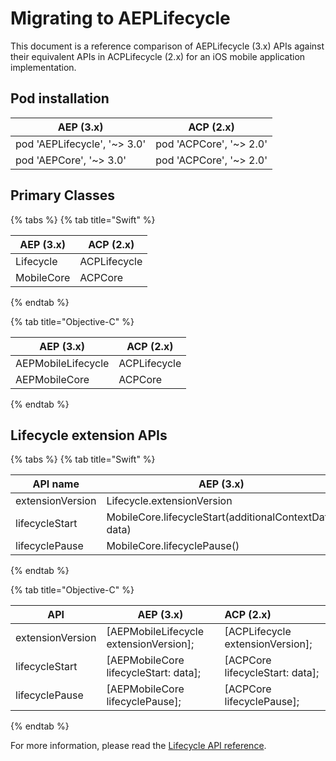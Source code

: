 # Migrating to AEPLifecycle

This document is a reference comparison of AEPLifecycle \(3.x\) APIs against their equivalent APIs in ACPLifecycle \(2.x\) for an iOS mobile application implementation.

## Pod installation

| AEP (3.x)                    | ACP (2.x)               |
| ---------------------------- | ----------------------- |
| pod 'AEPLifecycle', '~> 3.0' | pod 'ACPCore', '~> 2.0' |
| pod 'AEPCore', '~> 3.0'      | pod 'ACPCore', '~> 2.0' |

## Primary Classes

{% tabs %}
{% tab title="Swift" %}

| AEP (3.x)  | ACP (2.x)    |
| ---------- | ------------ |
| Lifecycle  | ACPLifecycle |
| MobileCore | ACPCore      |

{% endtab %}

{% tab title="Objective-C" %}

| AEP (3.x)          | ACP (2.x)    |
| ------------------ | ------------ |
| AEPMobileLifecycle | ACPLifecycle |
| AEPMobileCore      | ACPCore      |

{% endtab %}

## Lifecycle extension APIs

{% tabs %}
{% tab title="Swift" %}

| API name         | AEP (3.x)                                              | ACP (2.x)                       |
| ---------------- | ------------------------------------------------------ | ------------------------------- |
| extensionVersion | Lifecycle.extensionVersion                             | ACPLifecycle.extensionVersion() |
| lifecycleStart   | MobileCore.lifecycleStart(additionalContextData: data) | ACPCore.lifecycleStart(data)    |
| lifecyclePause   | MobileCore.lifecyclePause()                            | ACPCore.lifecyclePause()        |

{% endtab %}

{% tab title="Objective-C" %}

| API              | AEP (3.x)                              | ACP (2.x)                        |
| ---------------- | -------------------------------------- | :------------------------------- |
| extensionVersion | [AEPMobileLifecycle extensionVersion]; | [ACPLifecycle extensionVersion]; |
| lifecycleStart   | [AEPMobileCore lifecycleStart: data];  | [ACPCore lifecycleStart: data];  |
| lifecyclePause   | [AEPMobileCore lifecyclePause];        | [ACPCore lifecyclePause];        |

{% endtab %}

For more information, please read the [Lifecycle API reference](https://aep-sdks.gitbook.io/docs/foundation-extensions/mobile-core/lifecycle/lifecycle-api-reference).
